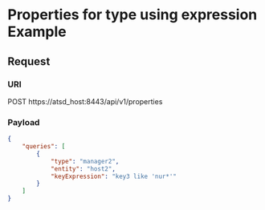 # Properties for type using expression Example

## Request
### URI
POST https://atsd_host:8443/api/v1/properties
### Payload
```json
{
    "queries": [
        {
            "type": "manager2",
            "entity": "host2",
            "keyExpression": "key3 like 'nur*'"
        }
    ]
}
```
